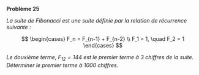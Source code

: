 **Problème 25**

_La suite de Fibonacci est une suite définie par la relation de récurrence suivante :_

$$
\begin{cases}
    F_n = F_{n-1} + F_{n-2} \\
    F_1 = 1, \quad F_2 = 1
\end{cases}
$$

_Le douxième terme, $F_{12}=144$ est le premier terme à $3$ chiffres de la suite. Déterminer le premier terme à $1000$ chiffres._
